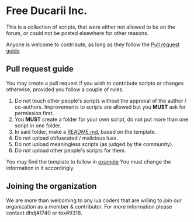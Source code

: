 # Free Ducarii Inc.

This is a collection of scripts, that were either not allowed to be on the forum, or could not be posted elsewhere for other reasons.

Anyone is welcome to contribute, as long as they follow the [Pull request guide](#pull-request-guide)

## Pull request guide

You may create a pull request if you wish to contribute scripts or changes otherwise, provided you follow a couple of rules.

1. Do not touch other people's scripts without the approval of the author / co-authors. Improvements to scripts are allowed but you **MUST** ask for permission first.
2. You **MUST** create a folder for your own script, do not put more than one script in one folder.
3. In said folder, make a [README.md](example/example%20lua/readme.md), based on the template.
4. Do not upload obfuscated / malicious luas.
5. Do not upload meaningless scripts (as judged by the community).
6. Do not upload other people's scripts for them.

You may find the template to follow in [example](example/example%20lua/)
You must change the information in it accordingly.

## Joining the organization

We are more than welcoming to any lua coders that are willing to join our organization as a member & contributor. For more information please contact dhdj#1740 or tox#9318.